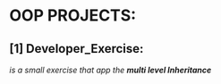 # OOP PROJECTS:
## [1] Developer_Exercise:
_is a small exercise that app the **multi level Inheritance**_
